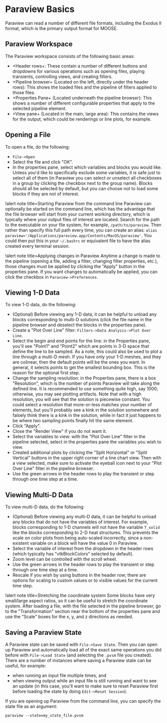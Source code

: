 # Paraview Basics

Paraview can read a number of different file formats, including the Exodus II
format, which is the primary output format for MOOSE.

## Paraview Workspace

The Paraview workspace consists of the following basic areas:

- +Header rows+: These contain a number of different buttons and dropdowns for
  various operations such as opening files, playing transients, controlling
  views, and creating filters.
- +Pipeline browser+ (Located on the left, directly under the header rows):
  This shows the loaded files and the pipeline of filters applied to those files.
- +Properties Pane+ (Located underneath the pipeline browser): This shows a
  number of different configurable properties that apply to the selected
  pipeline element.
- +View pane+ (Located in the main, large area): This contains the views for
  the output, which could be renderings or line plots, for example.

## Opening a File

To open a file, do the following:

- `File->Open`
- Select the file and click "OK".
- In the properties pane, select which variables and blocks you would like.
  Unless you'd like to specifically exclude some variables, it is safe just to
  select all of them (in Paraview you can select or unselect all checkboxes in
  a group by clicking the checkbox next to the group name). Blocks should all
  be selected by default, but you can choose not to load some blocks if they
  are not of interest.

!alert note title=Starting Paraview from the command line
Paraview can optionally be started on the command line, which has the advantage
that the file browser will start from your current working directory, which is
typically where your output files of interest are located. Search for the path
to the executable on your file system, for example, `/path/to/paraview`. Then
rather than specify this full path every time, you can create an alias: `alias
paraview='/Applications/paraview.app/Contents/MacOS/paraview'`. You could then
put this in your `~/.bashrc` or equivalent file to have the alias created every
terminal session.

!alert note title=Applying changes in Paraview
Anytime a change is made to the pipeline (opening a file, adding a filter, changing
filter properties, etc.), those changes must be applied by clicking the "Apply"
button in the properties pane. If you want changes to automatically be applied,
you can click the checkbox in `Paraview->Preferences`.

## Viewing 1-D Data

To view 1-D data, do the following:

- (Optional) Before viewing any 1-D data, it can be helpful to unload any blocks
  corresponding to multi-D solutions (click the file name in the pipeline browser and
  deselect the blocks in the properties pane).
- Create a "Plot Over Line" filter: `Filters->Data Analysis->Plot Over Line`.
- Select the begin and end points for the line: in the Properties pane, you'll
  see "Point1" and "Point2" which are points in 3-D space that define the line
  to be sampled. As a note, this could also be used to plot a line through a
  multi-D mesh. If you have only your 1-D meshes, and they are colinear, then
  the default points will be the ones you want. In general, it selects points to
  get the smallest bounding box. This is the reason for the optional first step.
- Change the sampling resolution: in the Properties pane, there is a box "Resolution",
  which is the number of points Paraview will take along the defined line.
  It is recommended to use something quite high, say 1000; otherwise, you may
  see plotting artifacts. Note that with a high resolution, you will see that
  the solution is piecewise constant. You could select a resolution that
  more-or-less matches your number of elements, but you'll probably see a kink
  in the solution somewhere and falsely think there is a kink in the solution,
  while in fact it just happens to be where two sampling points finally hit the same element.
- Click "Apply".
- Close the "Render View" if you do not want it.
- Select the variables to view: with the "Plot Over Line" filter in the pipeline
  selected, select in the properties pane the variables you wish to view.
- Created additional plots by clicking the "Split Horizontal" or "Split Vertical"
  buttons in the upper right corner of a line chart view. Then with a view selected,
  make sure to activate the eyeball icon next to your "Plot Over Line" filter in
  the pipeline browser.
- Use the green arrows in the header rows to play the transient or step through
  one time step at a time.

## Viewing Multi-D Data

To view multi-D data, do the following:

- (Optional) Before viewing any multi-D data, it can be helpful to unload any blocks
  that do not have the variables of interest. For example, blocks corresponding
  to 1-D channels will not have the variable `T_solid` like the blocks corresponding
  to 2-D heat structures. This prevents the scale on color plots from being
  auto-scaled incorrectly, since a non-existent variable on a block will have
  the value 0 in Paraview.
- Select the variable of interest from the dropdown in the header rows (which
  typically has "vtkBlockColors" selected by default).
- Zoom level can be controlled with the scroll wheel.
- Use the green arrows in the header rows to play the transient or step through
  one time step at a time.
- Rescale if you wish by using buttons in the header row; there are options for
  scaling to custom values or to visible values for the current time step.

!alert note title=Stretching the coordinate system
Some blocks have very small/large aspect ratios, so it can be useful to stretch
the coordinate system. After loading a file, with the file selected in the
pipeline browser, go to the "Transformation" section near the bottom of the
properties pane and use the "Scale" boxes for the x, y, and z directions as
needed.

## Saving a Paraview State

A Paraview state can be saved with `File->Save State`. Then you can open up
Paraview and automatically load all of the exact same operations you did before
with `File->Load State` (and selecting the `.pvsm` file you created).
There are a number of instances where saving a Paraview state can be useful,
for example:

- when running an input file multiple times, and
- when viewing output while an input file is still running and want to see an update
  (in this case, you'll want to make sure to reset Paraview first before loading
  the state by doing `Edit->Reset Session`).

If you are opening up Paraview from the command line, you can specify the state
file as an argument:

```
paraview --state=my_state_file.pvsm
```
